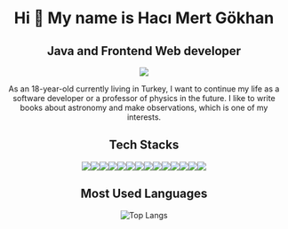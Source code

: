 <h1 align="center">Hi 👋 My name is Hacı Mert Gökhan</h1>

<h2 align="center">Java and Frontend Web developer</h2>

<div align="center">  
  
  ![](https://komarev.com/ghpvc/?username=hacimertgokhan&label=Profile+Views)
  
  <p>
  As an 18-year-old currently living in Turkey, I want to continue my life as a software developer or a professor of physics in the future. I like to write books about astronomy and make observations, which is one of my interests.
  </p>
</div>

<div align='center'>
  <h2>Tech Stacks</h2>
<img src="https://img.shields.io/badge/css3-%231572B6.svg?style=for-the-badge&logo=css3&logoColor=white"/><img src="https://img.shields.io/badge/html5-%23E34F26.svg?style=for-the-badge&logo=html5&logoColor=white"/><img src="https://img.shields.io/badge/java-%23ED8B00.svg?style=for-the-badge&logo=openjdk&logoColor=white"/><img src="https://img.shields.io/badge/javascript-%23323330.svg?style=for-the-badge&logo=javascript&logoColor=%23F7DF1E"/><img src="https://img.shields.io/badge/mysql-%2300f.svg?style=for-the-badge&logo=mysql&logoColor=white"/><img src="https://img.shields.io/badge/Electron-191970?style=for-the-badge&logo=Electron&logoColor=white"/><img src="https://img.shields.io/badge/Next-black?style=for-the-badge&logo=next.js&logoColor=white"/><img src="https://img.shields.io/badge/node.js-6DA55F?style=for-the-badge&logo=node.js&logoColor=white"/><img src="https://img.shields.io/badge/NPM-%23CB3837.svg?style=for-the-badge&logo=npm&logoColor=white"/><img src="https://img.shields.io/badge/react-%2320232a.svg?style=for-the-badge&logo=react&logoColor=%2361DAFB"/><img src="https://img.shields.io/badge/tauri-%2324C8DB.svg?style=for-the-badge&logo=tauri&logoColor=%23FFFFFF"/><img src="https://img.shields.io/badge/vite-%23646CFF.svg?style=for-the-badge&logo=vite&logoColor=white"/><img src="https://img.shields.io/badge/tailwindcss-%2338B2AC.svg?style=for-the-badge&logo=tailwind-css&logoColor=white"/><img src="https://img.shields.io/badge/SASS-hotpink.svg?style=for-the-badge&logo=SASS&logoColor=white"/>

</div>

<div align="center">  
<h2 align="center">Most Used Languages</h2>
  
![Top Langs](https://github-readme-stats.vercel.app/api/top-langs/?username=hacimertgokhan&layout=donut-vertical)
</div>


<br>
<br>


